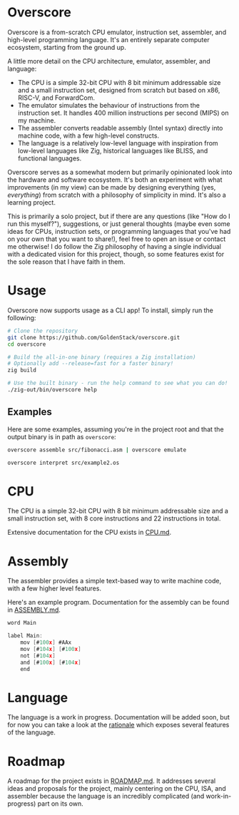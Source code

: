 # Overscore

Overscore is a from-scratch CPU emulator, instruction set, assembler, and
high-level programming language. It's an entirely separate computer ecosystem,
starting from the ground up.

A little more detail on the CPU architecture, emulator, assembler, and language:
- The CPU is a simple 32-bit CPU with 8 bit minimum addressable size and a small instruction set, designed from scratch but based on x86, RISC-V, and ForwardCom.
- The emulator simulates the behaviour of instructions from the instruction set. It handles 400 million instructions per second (MIPS) on my machine.
- The assembler converts readable assembly (Intel syntax) directly into machine code, with a few high-level constructs.
- The language is a relatively low-level language with inspiration from low-level languages like Zig, historical languages like BLISS, and functional languages.

Overscore serves as a somewhat modern but primarily opinionated look into the
hardware and software ecosystem. It's both an experiment with what improvements
(in my view) can be made by designing everything (yes, *everything*) from
scratch with a philosophy of simplicity in mind. It's also a learning project.

This is primarily a solo project, but if there are any questions (like "How do I
run this myself?"), suggestions, or just general thoughts (maybe even some ideas
for CPUs, instruction sets, or programming languages that you've had on your own
that you want to share!), feel free to open an issue or contact me otherwise! I
do follow the Zig philosophy of having a single individual with a dedicated
vision for this project, though, so some features exist for the sole reason that
I have faith in them.

# Usage

Overscore now supports usage as a CLI app! To install, simply run the following:
```bash
# Clone the repository
git clone https://github.com/GoldenStack/overscore.git
cd overscore

# Build the all-in-one binary (requires a Zig installation)
# Optionally add --release=fast for a faster binary!
zig build

# Use the built binary - run the help command to see what you can do!
./zig-out/bin/overscore help
```

## Examples

Here are some examples, assuming you're in the project root and that the output
binary is in path as `overscore`:

```bash
overscore assemble src/fibonacci.asm | overscore emulate

overscore interpret src/example2.os
```

# CPU

The CPU is a simple 32-bit CPU with 8 bit minimum addressable size and a small
instruction set, with 8 core instructions and 22 instructions in total.

Extensive documentation for the CPU exists in [CPU.md](CPU.md).

# Assembly

The assembler provides a simple text-based way to write machine code, with a few
higher level features.

Here's an example program. Documentation for the assembly can be found in
[ASSEMBLY.md](ASSEMBLY.md).
```c
word Main

label Main:
    mov [#100x] #AAx
    mov [#104x] [#100x]
    not [#104x]
    and [#100x] [#104x]
    end
```

# Language

The language is a work in progress. Documentation will be added soon, but for
now you can take a look at the [rationale](https://gist.github.com/GoldenStack/09cb66ec29ff80e0aebda528d2cdb2e4)
which exposes several features of the language.

# Roadmap

A roadmap for the project exists in [ROADMAP.md](ROADMAP.md). It addresses
several ideas and proposals for the project, mainly centering on the CPU, ISA,
and assembler because the language is an incredibly complicated (and
work-in-progress) part on its own.
